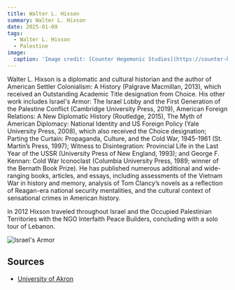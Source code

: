 ```yaml
---
title: Walter L. Hixson
summary: Walter L. Hixson 
date: 2025-01-09
tags:
  - Walter L. Hixson
  - Palestine
image:
  caption: 'Image credit: [Counter Hegemonic Studies](https://counter-hegemonic-studies.site/hixson-israel-apartheid-1/)'
---
```



Walter L. Hixson is a diplomatic and cultural historian and the author of American Settler Colonialism: A History (Palgrave Macmillan, 2013), which received an Outstanding Academic Title designation from Choice. His other work includes Israel's Armor: The Israel Lobby and the First Generation of the Palestine Conflict (Cambridge University Press, 2019), American Foreign Relations: A New Diplomatic History (Routledge, 2015), The Myth of American Diplomacy: National Identity and US Foreign Policy (Yale University Press, 2008), which also received the Choice designation; Parting the Curtain: Propaganda, Culture, and the Cold War, 1945-1961 (St. Martin’s Press, 1997); Witness to Disintegration: Provincial Life in the Last Year of the USSR (University Press of New England, 1993); and George F. Kennan: Cold War Iconoclast (Columbia University Press, 1989; winner of the Bernath Book Prize).  He has published numerous additional and wide-ranging books, articles, and essays, including assessments of the Vietnam War in history and memory, analysis of Tom Clancy’s novels as a reflection of Reagan-era national security mentalities, and the cultural context of sensational crimes in American history.

In 2012 Hixson traveled throughout Israel and the Occupied Palestinian Territories with the NGO Interfaith Peace Builders, concluding with a solo tour of Lebanon.


![Israel's Armor](https://i0.wp.com/www.middleeastmonitor.com/wp-content/uploads/2019/07/Israel%E2%80%99s-Armor-The-Israel-Lobby-and-the-First-Generation-of-the-Palestine-Conflict-by-Walter-L-Hixson.jpg?resize=331%2C499&quality=75&strip=all&ssl=1)



## Sources

- [University of Akron](https://www.uakron.edu/history/faculty-staff/bio-detail.dot?u=walter4)
